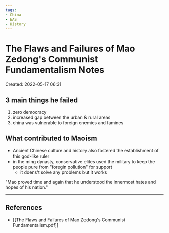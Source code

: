 ```yaml
---
tags:
- China
- EAS
- History
---
```

# The Flaws and Failures of Mao Zedong's Communist Fundamentalism Notes 
Created: 2022-05-17 06:31  

## 3 main things he failed  
1. zero democracy 
2. increased gap between the urban & rural areas 
3. china was vulnerable to foreign enemies and famines 

## What contributed to Maoism 
- Ancient Chinese culture and history also fostered the establishment of this god-like ruler 
- in the ming dynasty, conservative elites used the military to keep the people pure from "foregin pollution" for support 
	- it doens't solve any problems but it works 

"Mao proved time and again that he understood the innermost hates and hopes of his nation."

---
## References 
- [[The Flaws and Failures of Mao Zedong's Communist Fundamentalism.pdf]]